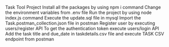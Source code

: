 Task Tool Project
Install all the packages by using npm i command
Change the environment variables from .env file
Run the project by using node index.js command
Execute the update.sql file in mysql
Import the Task.postman_collection.json file in postman
Register user by executing users/register API
To get the authentication token execute users/login API
Add the task title and due_date in taskdetails.csv file and execute TASK CSV endpoint from postman
